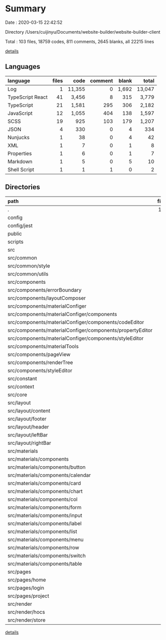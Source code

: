 # Summary

Date : 2020-03-15 22:42:52

Directory /Users/cuijinyu/Documents/website-builder/website-builder-client

Total : 103 files, 18759 codes, 811 comments, 2645 blanks, all 22215 lines

[details](details.md)

## Languages

| language         | files |   code | comment | blank |  total |
| :--------------- | ----: | -----: | ------: | ----: | -----: |
| Log              |     1 | 11,355 |       0 | 1,692 | 13,047 |
| TypeScript React |    41 |  3,456 |       8 |   315 |  3,779 |
| TypeScript       |    21 |  1,581 |     295 |   306 |  2,182 |
| JavaScript       |    12 |  1,055 |     404 |   138 |  1,597 |
| SCSS             |    19 |    925 |     103 |   179 |  1,207 |
| JSON             |     4 |    330 |       0 |     4 |    334 |
| Nunjucks         |     1 |     38 |       0 |     4 |     42 |
| XML              |     1 |      7 |       0 |     1 |      8 |
| Properties       |     1 |      6 |       0 |     1 |      7 |
| Markdown         |     1 |      5 |       0 |     5 |     10 |
| Shell Script     |     1 |      1 |       1 |     0 |      2 |

## Directories

| path                                                      | files |   code | comment | blank |  total |
| :-------------------------------------------------------- | ----: | -----: | ------: | ----: | -----: |
| .                                                         |   103 | 18,759 |     811 | 2,645 | 22,215 |
| config                                                    |     8 |    725 |     354 |    89 |  1,168 |
| config/jest                                               |     2 |     40 |       7 |     9 |     56 |
| public                                                    |     2 |     63 |       0 |     5 |     68 |
| scripts                                                   |     3 |    318 |      49 |    47 |    414 |
| src                                                       |    83 |  6,050 |     406 |   802 |  7,258 |
| src/common                                                |     5 |    604 |     118 |   120 |    842 |
| src/common/style                                          |     2 |    566 |     103 |   103 |    772 |
| src/common/utils                                          |     3 |     38 |      15 |    17 |     70 |
| src/components                                            |    18 |  2,091 |       1 |   162 |  2,254 |
| src/components/errorBoundary                              |     1 |     24 |       0 |     7 |     31 |
| src/components/layoutComposer                             |     2 |    221 |       0 |    20 |    241 |
| src/components/materialConfiger                           |     8 |  1,284 |       0 |    73 |  1,357 |
| src/components/materialConfiger/components                |     5 |  1,026 |       0 |    49 |  1,075 |
| src/components/materialConfiger/components/codeEditor     |     1 |      0 |       0 |     1 |      1 |
| src/components/materialConfiger/components/propertyEditor |     2 |    317 |       0 |    19 |    336 |
| src/components/materialConfiger/components/styleEditor    |     2 |    709 |       0 |    29 |    738 |
| src/components/materialTools                              |     2 |    196 |       1 |    22 |    219 |
| src/components/pageView                                   |     2 |    176 |       0 |    20 |    196 |
| src/components/renderTree                                 |     2 |    189 |       0 |    20 |    209 |
| src/components/styleEditor                                |     1 |      1 |       0 |     0 |      1 |
| src/constant                                              |     3 |     87 |       0 |     3 |     90 |
| src/context                                               |     1 |     31 |       0 |     6 |     37 |
| src/core                                                  |     6 |    944 |     240 |   208 |  1,392 |
| src/layout                                                |    12 |    227 |       0 |    36 |    263 |
| src/layout/content                                        |     2 |     26 |       0 |     5 |     31 |
| src/layout/footer                                         |     2 |     64 |       0 |     7 |     71 |
| src/layout/header                                         |     2 |     38 |       0 |     7 |     45 |
| src/layout/leftBar                                        |     2 |     27 |       0 |     5 |     32 |
| src/layout/rightBar                                       |     2 |     23 |       0 |     5 |     28 |
| src/materials                                             |    16 |    753 |       3 |   106 |    862 |
| src/materials/components                                  |    14 |    641 |       2 |    95 |    738 |
| src/materials/components/button                           |     1 |     24 |       0 |     6 |     30 |
| src/materials/components/calendar                         |     1 |     22 |       0 |     5 |     27 |
| src/materials/components/card                             |     1 |     20 |       0 |     4 |     24 |
| src/materials/components/chart                            |     1 |     23 |       0 |     6 |     29 |
| src/materials/components/col                              |     1 |     32 |       0 |     7 |     39 |
| src/materials/components/form                             |     1 |    289 |       0 |    15 |    304 |
| src/materials/components/input                            |     1 |     35 |       0 |     7 |     42 |
| src/materials/components/label                            |     1 |     21 |       0 |     5 |     26 |
| src/materials/components/list                             |     1 |      0 |       0 |     1 |      1 |
| src/materials/components/menu                             |     1 |     42 |       0 |     7 |     49 |
| src/materials/components/row                              |     1 |     23 |       0 |     6 |     29 |
| src/materials/components/switch                           |     1 |     22 |       0 |     5 |     27 |
| src/materials/components/table                            |     1 |     47 |       0 |     8 |     55 |
| src/pages                                                 |     4 |     88 |       1 |    18 |    107 |
| src/pages/home                                            |     2 |     78 |       1 |    12 |     91 |
| src/pages/login                                           |     1 |      5 |       0 |     3 |      8 |
| src/pages/project                                         |     1 |      5 |       0 |     3 |      8 |
| src/render                                                |     9 |    985 |       2 |    88 |  1,075 |
| src/render/hocs                                           |     1 |     12 |       0 |     3 |     15 |
| src/render/store                                          |     3 |    266 |       0 |    18 |    284 |

[details](details.md)
